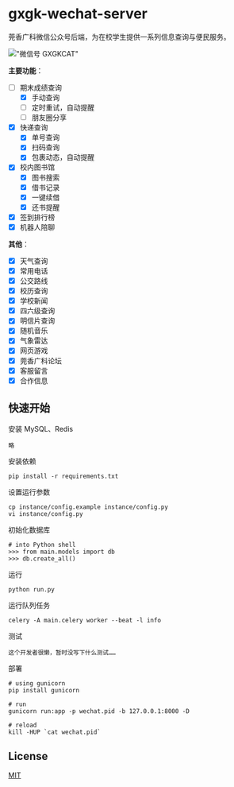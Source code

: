 # gxgk-wechat-server
莞香广科微信公众号后端，为在校学生提供一系列信息查询与便民服务。

!["微信号 GXGKCAT"](http://gxgk-wechat.b0.upaiyun.com/qrcode_for_gh_637c9ac560fd_258.jpg)

**主要功能**：

- [ ] 期末成绩查询
    - [x] 手动查询
    - [ ] 定时重试，自动提醒
    - [ ] 朋友圈分享
- [x] 快递查询
    - [x] 单号查询
    - [x] 扫码查询
    - [x] 包裹动态，自动提醒
- [x] 校内图书馆
    - [x] 图书搜索
    - [x] 借书记录
    - [x] 一键续借
    - [x] 还书提醒
- [x] 签到排行榜
- [x] 机器人陪聊

**其他**：

- [x] 天气查询
- [x] 常用电话
- [x] 公交路线
- [x] 校历查询
- [x] 学校新闻
- [x] 四六级查询
- [x] 明信片查询
- [x] 随机音乐
- [x] 气象雷达
- [x] 网页游戏
- [x] 莞香广科论坛
- [x] 客服留言
- [x] 合作信息

## 快速开始

安装 MySQL、Redis
```
略
```

安装依赖

```
pip install -r requirements.txt
``` 

设置运行参数
```
cp instance/config.example instance/config.py
vi instance/config.py
```

初始化数据库

```
# into Python shell
>>> from main.models import db
>>> db.create_all()
```

运行

```
python run.py
```

运行队列任务

```
celery -A main.celery worker --beat -l info
```

测试

```
这个开发者很懒，暂时没写下什么测试……
```

部署

```
# using gunicorn
pip install gunicorn

# run
gunicorn run:app -p wechat.pid -b 127.0.0.1:8000 -D

# reload
kill -HUP `cat wechat.pid`
```

## License
[MIT](LICENSE)
